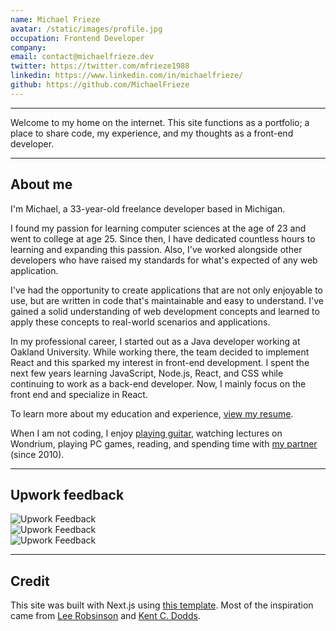 ```yaml
---
name: Michael Frieze
avatar: /static/images/profile.jpg
occupation: Frontend Developer
company:
email: contact@michaelfrieze.dev
twitter: https://twitter.com/mfrieze1988
linkedin: https://www.linkedin.com/in/michaelfrieze/
github: https://github.com/MichaelFrieze
---
```


---

Welcome to my home on the internet. This site functions as a portfolio; a place to share code, my experience, and my thoughts as a front-end developer.

---

## About me

I'm Michael, a 33-year-old freelance developer based in Michigan.

I found my passion for learning computer sciences at the age of 23 and went to college at age 25. Since then, I have dedicated countless hours to learning and expanding this passion. Also, I've worked alongside other developers who have raised my standards for what's expected of any web application.

I've had the opportunity to create applications that are not only enjoyable to use, but are written in code that's maintainable and easy to understand. I've gained a solid understanding of web development concepts and learned to apply these concepts to real-world scenarios and applications.

​​In my professional career, I started out as a Java developer working at Oakland University. While working there, the team decided to implement React and this sparked my interest in front-end development. I spent the next few years learning JavaScript, Node.js, React, and CSS while continuing to work as a back-end developer. Now, I mainly focus on the front end and specialize in React.

To learn more about my education and experience, [view my resume](https://drive.google.com/file/d/16DWD0RN7fsZ-Q2d0WnSnl0SM7Aopw3dq/view?usp=sharing).

​​When I am not coding, I enjoy [playing guitar](https://soundcloud.com/mikefrieze88/something-i-made-in-2016), watching lectures on Wondrium, playing PC games, reading, and spending time with [my partner](https://kaylafoister.weebly.com/) (since 2010).

---

## Upwork feedback

![Upwork Feedback](/static/images/upwork-feedback-1.jpg)
<br />
![Upwork Feedback](/static/images/upwork-feedback-2.jpg)
<br />
![Upwork Feedback](/static/images/upwork-feedback-3.jpg)

---

## Credit

This site was built with Next.js using [this template](https://github.com/timlrx/tailwind-nextjs-starter-blog). Most of the inspiration came from [Lee Robsinson](https://leerob.io/) and [Kent C. Dodds](https://kentcdodds.com/).
